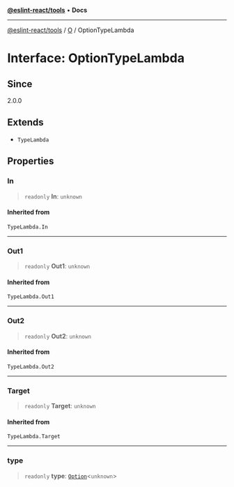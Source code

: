 [**@eslint-react/tools**](../../../README.md) • **Docs**

***

[@eslint-react/tools](../../../README.md) / [O](../README.md) / OptionTypeLambda

# Interface: OptionTypeLambda

## Since

2.0.0

## Extends

- `TypeLambda`

## Properties

### In

> `readonly` **In**: `unknown`

#### Inherited from

`TypeLambda.In`

***

### Out1

> `readonly` **Out1**: `unknown`

#### Inherited from

`TypeLambda.Out1`

***

### Out2

> `readonly` **Out2**: `unknown`

#### Inherited from

`TypeLambda.Out2`

***

### Target

> `readonly` **Target**: `unknown`

#### Inherited from

`TypeLambda.Target`

***

### type

> `readonly` **type**: [`Option`](../type-aliases/Option.md)\<`unknown`\>
